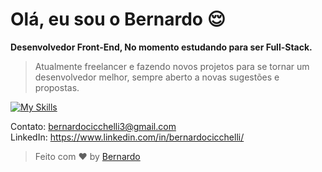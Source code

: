 # Olá, eu sou o Bernardo 😌



<strong>Desenvolvedor Front-End, No momento estudando para ser Full-Stack.</strong>
> <p>Atualmente freelancer e fazendo novos projetos para se tornar um desenvolvedor melhor, sempre aberto a novas sugestões e propostas. </p>

[![My Skills](https://skillicons.dev/icons?i=js,java,html,css,angular,mysql)](https://skillicons.dev)







 
Contato: bernardocicchelli3@gmail.com  
LinkedIn: https://www.linkedin.com/in/bernardocicchelli/

> Feito com ❤️ by <a href="https://github.com/BernardoCicchelli/">Bernardo</a>


